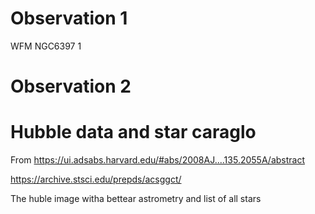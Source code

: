 


# Observation 1

WFM NGC6397 1

# Observation 2

# Hubble data and star caraglo

From https://ui.adsabs.harvard.edu/#abs/2008AJ....135.2055A/abstract

https://archive.stsci.edu/prepds/acsggct/

The huble image witha  bettear astrometry and list of all stars

